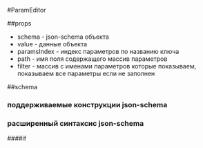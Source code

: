 #ParamEditor

##props
* schema - json-schema объекта
* value - данные объекта
* paramsIndex - индекс параметров по названию ключа
* path - имя поля содержащего массив параметров
* filter - массив с именами параметров которые показываем, показываем все параметры если не заполнен

##schema
### поддерживаемые конструкции json-schema
### расширенный синтаксис json-schema
####if
